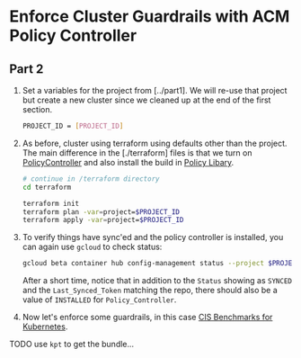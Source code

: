 # Enforce Cluster Guardrails with ACM Policy Controller

## Part 2

1. Set a variables for the project from [../part1]. We will re-use that project but create a new cluster since we cleaned up at the end of the first section.

    ```bash
    PROJECT_ID = [PROJECT_ID]
    ```

1. As before, cluster using terraform using defaults other than the project. The main difference in the [./terraform] files is that we turn on [PolicyController](https://cloud.google.com/anthos-config-management/docs/concepts/policy-controller) and also install the build in [Policy Libary](https://cloud.google.com/anthos-config-management/docs/reference/constraint-template-library). 

    ```bash
    # continue in /terraform directory
    cd terraform

    terraform init 
    terraform plan -var=project=$PROJECT_ID
    terraform apply -var=project=$PROJECT_ID
    ```
1. To verify things have sync'ed and the policy controller is installed, you can again use `gcloud` to check status:

    ```bash
    gcloud beta container hub config-management status --project $PROJECT_ID
    ```
    After a short time, notice that in addition to the `Status` showing as `SYNCED` and the `Last_Synced_Token` matching the repo, there should also be a value of `INSTALLED` for `Policy_Controller`.


1. Now let's enforce some guardrails, in this case [CIS Benchmarks for Kubernetes](https://cloud.google.com/kubernetes-engine/docs/concepts/cis-benchmarks).

TODO use `kpt` to get the bundle...
